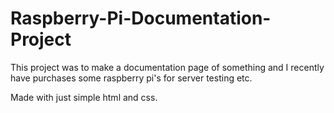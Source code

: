 # Raspberry-Pi-Documentation-Project

This project was to make a documentation page of something and I recently have purchases some raspberry pi's for server testing etc.

Made with just simple html and css. 
